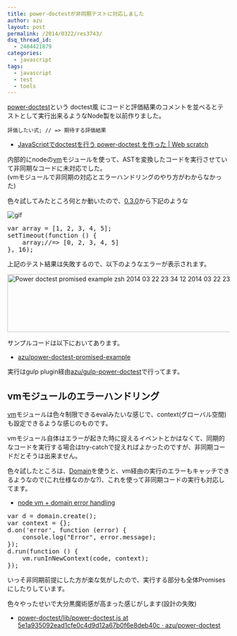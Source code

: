 ```yaml
---
title: power-doctestが非同期テストに対応しました
author: azu
layout: post
permalink: /2014/0322/res3743/
dsq_thread_id:
  - 2484421879
categories:
  - javascript
tags:
  - javascript
  - test
  - tools
---
```

[power-doctest][1]という doctest風 にコードと評価結果のコメントを並べるとテストとして実行出来るようなNode製を以前作りました。

    評価したい式; // => 期待する評価結果
    

*   [JavaScriptでdoctestを行う power-doctest を作った | Web scratch][2]

内部的にnodeの[vm][3]モジュールを使って、ASTを変換したコードを実行させていて非同期なコードに未対応でした。  
(vmモジュールで非同期の対応とエラーハンドリングのやり方がわからなかった)

色々試してみたところ何とか動いたので、[0.3.0][4]から下記のような

![gif][5]

<div class="highlight">
  <pre><span class="kd">var</span> <span class="nx">array</span> <span class="o">=</span> <span class="p">[</span><span class="mi">1</span><span class="p">,</span> <span class="mi">2</span><span class="p">,</span> <span class="mi">3</span><span class="p">,</span> <span class="mi">4</span><span class="p">,</span> <span class="mi">5</span><span class="p">];</span>
<span class="nx">setTimeout</span><span class="p">(</span><span class="kd">function</span> <span class="p">()</span> <span class="p">{</span>
    <span class="nx">array</span><span class="p">;</span><span class="c1">//=&gt; [0, 2, 3, 4, 5]</span>
<span class="p">},</span> <span class="mi">16</span><span class="p">);</span>
</pre>
</div>

上記のテスト結果は失敗するので、以下のようなエラーが表示されます。

<img src="https://efcl.info/wp-content/uploads/2014/03/power-doctest-promised-example-zsh-2014-03-22-23-34-12-2014-03-22-23-34-19.jpg" alt="Power doctest promised example  zsh 2014 03 22 23 34 12 2014 03 22 23 34 19" title="power-doctest-promised-example (zsh) 2014-03-22 23-34-12 2014-03-22 23-34-19.jpg" border="0" width="600" height="131" />

サンプルコードは以下においてあります。

*   [azu/power-doctest-promised-example][6]

実行はgulp plugin経由[azu/gulp-power-doctest][7]で行ってます。

## vmモジュールのエラーハンドリング

[vm][3]モジュールは色々制限できるevalみたいな感じで、context(グローバル空間)も設定できるような感じのものです。

vmモジュール自体はエラーが起きた時に捉えるイベントとかはなくて、同期的なコードを実行する場合はtry-catchで捉えればよかったのですが、非同期コードだとそうは出来ません。

色々試したところは、[Domain][8]を使うと、vm経由の実行のエラーもキャッチできるようなので(これ仕様なのかな?)、これを使って非同期コードの実行も対応してます。

*   [node vm + domain error handling][9]

<div class="highlight">
  <pre><span class="kd">var</span> <span class="nx">d</span> <span class="o">=</span> <span class="nx">domain</span><span class="p">.</span><span class="nx">create</span><span class="p">();</span>
<span class="kd">var</span> <span class="nx">context</span> <span class="o">=</span> <span class="p">{};</span>
<span class="nx">d</span><span class="p">.</span><span class="nx">on</span><span class="p">(</span><span class="s1">&#39;error&#39;</span><span class="p">,</span> <span class="kd">function</span> <span class="p">(</span><span class="nx">error</span><span class="p">)</span> <span class="p">{</span>
    <span class="nx">console</span><span class="p">.</span><span class="nx">log</span><span class="p">(</span><span class="s2">"Error"</span><span class="p">,</span> <span class="nx">error</span><span class="p">.</span><span class="nx">message</span><span class="p">);</span>
<span class="p">});</span>
<span class="nx">d</span><span class="p">.</span><span class="nx">run</span><span class="p">(</span><span class="kd">function</span> <span class="p">()</span> <span class="p">{</span>
    <span class="nx">vm</span><span class="p">.</span><span class="nx">runInNewContext</span><span class="p">(</span><span class="nx">code</span><span class="p">,</span> <span class="nx">context</span><span class="p">);</span>
<span class="p">});</span>
</pre>
</div>

いっそ非同期前提にした方が楽な気がしたので、実行する部分も全体Promisesにしたりしています。

色々やったせいで大分黒魔術感が高まった感じがします(設計の失敗)

*   [power-doctest/lib/power-doctest.js at 5e1a935092ead1cfe0c4d9d12a67b0f6e8deb40c · azu/power-doctest][10]

 [1]: https://github.com/azu/power-doctest "azu/power-doctest"
 [2]: https://efcl.info/2013/1201/res3494/ "JavaScriptでdoctestを行う power-doctest を作った | Web scratch"
 [3]: http://nodejs.org/api/vm.html "vm"
 [4]: https://github.com/azu/power-doctest/releases/tag/0.3.0 "0.3.0"
 [5]: http://gyazo.com/0a18eab81490475b3e6c3b70e366ca36.gif
 [6]: https://github.com/azu/power-doctest-promised-example "azu/power-doctest-promised-example"
 [7]: https://github.com/azu/gulp-power-doctest "azu/gulp-power-doctest"
 [8]: http://nodejs.org/api/domain.html "Domain"
 [9]: https://gist.github.com/azu/9700273 "node vm + domain error handling"
 [10]: https://github.com/azu/power-doctest/blob/5e1a935092ead1cfe0c4d9d12a67b0f6e8deb40c/lib/power-doctest.js#L331 "power-doctest/lib/power-doctest.js at 5e1a935092ead1cfe0c4d9d12a67b0f6e8deb40c · azu/power-doctest"
